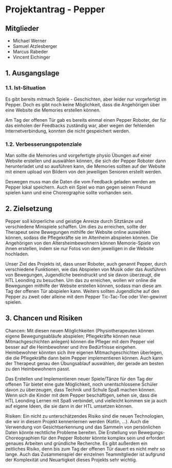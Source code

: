 # Projektantrag - Pepper

## Mitglieder
- Michael Werner
- Samuel Atzlesberger
- Marcus Rabeder
- Vincent Eichinger


## 1. Ausgangslage

### 1.1. Ist-Situation

Es gibt bereits mitmach Spiele - Geschichten, aber leider nur vorgefertigt im Pepper. Doch es gibt noch keine Möglichkeit, dass die Angehörigen über eine Website die Memories erstellen können. 

Am Tag der offenen Tür gab es bereits einmal einen Pepper Roboter, der für das einholen der Feedbacks zuständig war, aber wegen der fehlenden Internetverbindung, konnten die nicht gespeichert werden.

<!-- Hier wird zuerst das Projektumfeld geklärt: Geht es um den Imkerverein oder das Schulbuffet der HTL Leonding? - Beschreiben Sie die Istsituation: Um welche Aktivitäten/Abläufe handelt es sich?-->

### 1.2. Verbesserungspotenziale

Man sollte die Memories und vorgefertigte physio Übungen auf einer Website erstellen und auswählen können, die sich der Pepper Roboter dann herunterladet und so ausführen kann, die Memories sollten auf der Website mit einem upload von Bildern von den jeweiligen Senioren erstellt werden.

Deswegen muss man die Daten die vom Feedback geladen werden am Pepper lokal speichern. Auch ein Spiel wo man gegen seinen Freund spielen kann und eine Choreographie sollte vorhanden sein.

<!--

> - Beschreiben Sie hier die Probleme und Verbesserungspotenziale in bezug auf die Istsituation.
> - Es sollte dabei klar werden, dass unbedingt Handlungsbedarf besteht! -->

## 2. Zielsetzung


Pepper soll körperliche und geistige Anreize durch Sitztänze und verschiedene Minispiele schaffen. Um dies zu erreichen, sollte der Therapeut seine Bewegungen mithilfe der Website online auswählen können, sodass die Pflegekräfte sie im Altenheim abspielen können. Die Angehörigen von den Altersheimbewohnern können Memorie-Spiele von ihnen erstellen, indem sie nur Fotos von dem jeweiligen in die Website hochladen.

Unser Ziel des Projekts ist, dass unser Roboter, auch genannt Pepper, durch verschiedene Funktionen, wie das Abspielen von Musik oder das Ausführen von Bewegungen, Jugendliche beeindruckt und sie davon überzeugt, die HTL Leonding zu besuchen. Um das zu erreichen, wollen wir online die Bewegungen mithilfe der Website erstellen können, sodass man diese am Tag der offenen Tür abspielen kann. Weiters sollten Jugendliche auf den Pepper zu zweit oder alleine mit dem Pepper Tic-Tac-Toe oder Vier-gewinnt spielen.


<!-- Skizzieren Sie Ihr Konzept für ein neues System, das die vorher beschriebenen Probleme lösen kann.
> - Verwenden Sie dazu eine Mindmap, um die Kern-Features Ihres Systems herauszuarbeiten.-->

## 3. Chancen und Risiken

Chancen:
Mit diesen neuen Möglichkeiten (Physiotherapeuten können eigene Bewegungsabläufe abspielen; Pflegekräfte können neue Mitmachgeschichten anlegen) können die Pfleger mit dem Pepper viel besser auf die Heimbewohner und ihre Bedürfnisse eingehen. Heimbewohner könnten sich ihre eigenen Mitmachgeschichten überlegen, die die Pflegekräfte dann beim Pepper implementieren können. Auch kann der Therapeut genau den Übungsablauf auswählen, der gerade am besten zu den Heimbewohnern passt.


Das Erstellen und Implementieren neuer Spiele/Tänze für den Tag der offenen Tür bietet eine gute Möglichkeit, noch unentschlossene Schüler davon zu überzeugen, dass Technik und Schule Spaß machen können. Wenn sich die Kinder mit dem Pepper beschäftigen, sehen sie, dass die HTL Leonding Lernen mit Spaß verbindet, und vielleicht kommen sie ja auch auf eigene Ideen, die sie dann in der HTL umsetzen können.


Risiken:
Ein nicht zu unterschätzendes Risiko sind die neuen Technologien, die wir in diesem Projekt kennenlernen werden (Kotlin, ...). Auch die Verwendung von Gesichtserkennung und das Sammeln von persönlichen Daten könnte rechtliche Probleme bereiten. Die Erstellung von Bewegungs-Choreographien für den Pepper Roboter könnte komplex sein und erfordert genaues Arbeiten und gründliche Recherche. Es gibt außerdem ein zeitliches Risiko, denn bis zum Tag der offenen Tür dauert es nicht mehr so lange. Auch das Zusammenspiel der einzelnen Teammitglieder ist aufgrund der Komplexität und Neuartigkeit dieses Projekts sehr wichtig.